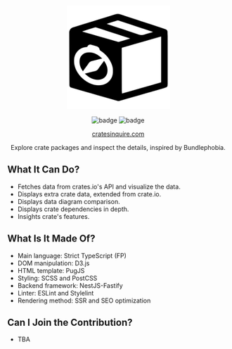 <p align="center">
    <img src="/public/favicon.svg" alt="logo" width="235" height="235" />
</p>
<p align="center">
  <img src="https://img.shields.io/badge/status-continued-success?style=for-the-badge" alt="badge" />
  <img src="https://img.shields.io/badge/license-Apache--2.0-informational?style=for-the-badge" alt="badge" />
</p>
<p align="center">
  <a href="https://www.cratesinquire.com/">cratesinquire.com</a><br />
</p>
<p align="center">
  Explore crate packages and inspect the details, inspired by Bundlephobia.
</p>

## What It Can Do?

- Fetches data from crates.io's API and visualize the data.
- Displays extra crate data, extended from crate.io.
- Displays data diagram comparison.
- Displays crate dependencies in depth.
- Insights crate's features.

## What Is It Made Of?

- Main language: Strict TypeScript (FP)
- DOM manipulation: D3.js
- HTML template: PugJS
- Styling: SCSS and PostCSS
- Backend framework: NestJS-Fastify
- Linter: ESLint and Stylelint
- Rendering method: SSR and SEO optimization

## Can I Join the Contribution?

- TBA
